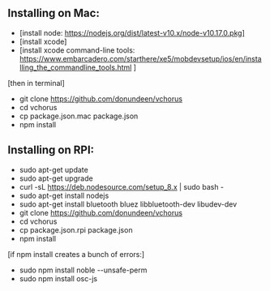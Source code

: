 Installing on Mac:
---
- [install node: https://nodejs.org/dist/latest-v10.x/node-v10.17.0.pkg]
- [install xcode]
- [install xcode command-line tools: https://www.embarcadero.com/starthere/xe5/mobdevsetup/ios/en/installing_the_commandline_tools.html ]

[then in terminal]
- git clone https://github.com/donundeen/vchorus
- cd vchorus
- cp package.json.mac package.json
- npm install


Installing on RPI:
---
- sudo apt-get update
- sudo apt-get upgrade
- curl -sL https://deb.nodesource.com/setup_8.x | sudo bash -
- sudo apt-get install nodejs
- sudo apt-get install bluetooth bluez libbluetooth-dev libudev-dev
- git clone https://github.com/donundeen/vchorus
- cd vchorus
- cp package.json.rpi package.json
- npm install

[if npm install creates a bunch of errors:]
- sudo npm install noble --unsafe-perm
- sudo npm install osc-js

